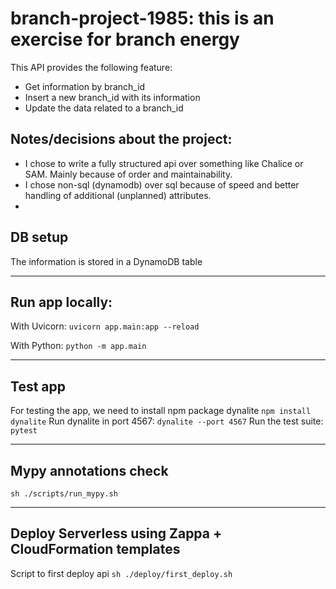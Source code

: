 # branch-project-1985: this is an exercise for branch energy

This API provides the following feature:
- Get information by branch_id
- Insert a new branch_id with its information
- Update the data related to a branch_id

## Notes/decisions about the project:
- I chose to write a fully structured api over something like Chalice or SAM. Mainly because of order and maintainability.
- I chose non-sql (dynamodb) over sql because of speed and better handling of additional (unplanned) attributes.
- 

## DB setup
The information is stored in a DynamoDB table

---

## Run app locally:
With Uvicorn:
`uvicorn app.main:app --reload`

With Python:
`python -m app.main`

---

## Test app
For testing the app, we need to install npm package dynalite
`npm install dynalite`
Run dynalite in port 4567:
`dynalite --port 4567`
Run the test suite:
`pytest`

---

## Mypy annotations check
`sh ./scripts/run_mypy.sh`

---

## Deploy Serverless using Zappa + CloudFormation templates
Script to first deploy api
`sh ./deploy/first_deploy.sh`
